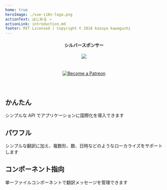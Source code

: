 ```yaml
---
home: true
heroImage: ./vue-i18n-logo.png
actionText: はじめる →
actionLink: introduction.md
footer: MIT Licensed | Copyright © 2018 kazuya kawaguchi
---
```


<div class="sponsors" style="text-align:center; padding: 0 0 24px 0;">
  <h4>シルバースポンサー</h4>
  <a href="https://www.codeandweb.com/babeledit?utm_campaign=vue-i18n-2019-01" target="_blank">
    <img src="/vue-i18n/patrons/babeledit.png">
  </a>
</div>

<div class="patreon" style="padding: 0 0 24px 0;">
  <p style="text-align: center;">
    <a href="https://www.patreon.com/kazupon" target="_blank">
      <img src="https://c5.patreon.com/external/logo/become_a_patron_button.png" alt="Become a Patreon">
    </a>
  </p>
</div>

<div class="features">
  <div class="feature">
    <h2>かんたん</h2>
    <p>シンプルな API でアプリケーションに国際化を導入できます</p>
  </div>
  <div class="feature">
    <h2>パワフル</h2>
    <p>シンプルな翻訳に加え、複数形、数、日時などのようなローカライズをサポートします</p>
  </div>
  <div class="feature">
    <h2>コンポーネント指向</h2>
    <p>単一ファイルコンポーネントで翻訳メッセージを管理できます</p>
  </div>
</div>
